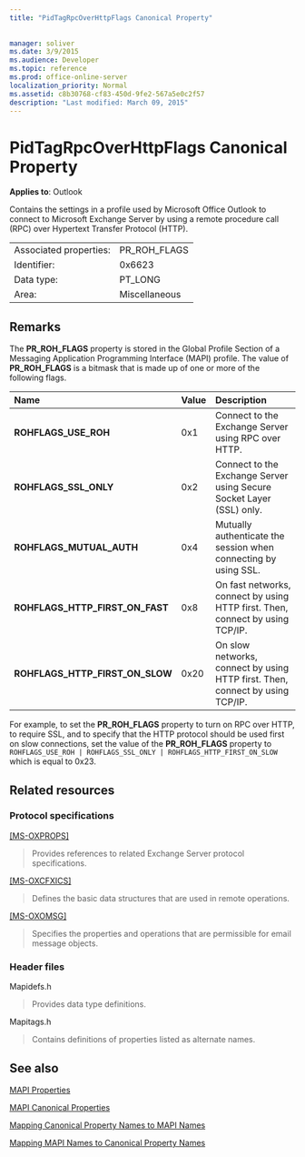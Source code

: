 ```yaml
---
title: "PidTagRpcOverHttpFlags Canonical Property"
 
 
manager: soliver
ms.date: 3/9/2015
ms.audience: Developer
ms.topic: reference
ms.prod: office-online-server
localization_priority: Normal
ms.assetid: c8b30768-cf83-450d-9fe2-567a5e0c2f57
description: "Last modified: March 09, 2015"
---
```


# PidTagRpcOverHttpFlags Canonical Property

  
  
**Applies to**: Outlook 
  
Contains the settings in a profile used by Microsoft Office Outlook to connect to Microsoft Exchange Server by using a remote procedure call (RPC) over Hypertext Transfer Protocol (HTTP).
  
|||
|:-----|:-----|
|Associated properties:  <br/> |PR_ROH_FLAGS  <br/> |
|Identifier:  <br/> |0x6623  <br/> |
|Data type:  <br/> |PT_LONG  <br/> |
|Area:  <br/> |Miscellaneous  <br/> |
   
## Remarks

The **PR_ROH_FLAGS** property is stored in the Global Profile Section of a Messaging Application Programming Interface (MAPI) profile. The value of **PR_ROH_FLAGS** is a bitmask that is made up of one or more of the following flags. 
  
|**Name**|**Value**|**Description**|
|:-----|:-----|:-----|
|**ROHFLAGS_USE_ROH** <br/> |0x1  <br/> |Connect to the Exchange Server using RPC over HTTP.  <br/> |
|**ROHFLAGS_SSL_ONLY** <br/> |0x2  <br/> |Connect to the Exchange Server using Secure Socket Layer (SSL) only.  <br/> |
|**ROHFLAGS_MUTUAL_AUTH** <br/> |0x4  <br/> |Mutually authenticate the session when connecting by using SSL.  <br/> |
|**ROHFLAGS_HTTP_FIRST_ON_FAST** <br/> |0x8  <br/> |On fast networks, connect by using HTTP first. Then, connect by using TCP/IP.  <br/> |
|**ROHFLAGS_HTTP_FIRST_ON_SLOW** <br/> |0x20  <br/> |On slow networks, connect by using HTTP first. Then, connect by using TCP/IP.  <br/> |
   
For example, to set the **PR_ROH_FLAGS** property to turn on RPC over HTTP, to require SSL, and to specify that the HTTP protocol should be used first on slow connections, set the value of the **PR_ROH_FLAGS** property to  `ROHFLAGS_USE_ROH | ROHFLAGS_SSL_ONLY | ROHFLAGS_HTTP_FIRST_ON_SLOW` which is equal to 0x23. 
  
## Related resources

### Protocol specifications

[[MS-OXPROPS]](http://msdn.microsoft.com/library/f6ab1613-aefe-447d-a49c-18217230b148%28Office.15%29.aspx)
  
> Provides references to related Exchange Server protocol specifications.
    
[[MS-OXCFXICS]](http://msdn.microsoft.com/library/b9752f3d-d50d-44b8-9e6b-608a117c8532%28Office.15%29.aspx)
  
> Defines the basic data structures that are used in remote operations.
    
[[MS-OXOMSG]](http://msdn.microsoft.com/library/daa9120f-f325-4afb-a738-28f91049ab3c%28Office.15%29.aspx)
  
> Specifies the properties and operations that are permissible for email message objects.
    
### Header files

Mapidefs.h
  
> Provides data type definitions.
    
Mapitags.h
  
> Contains definitions of properties listed as alternate names.
    
## See also



[MAPI Properties](mapi-properties.md)
  
[MAPI Canonical Properties](mapi-canonical-properties.md)
  
[Mapping Canonical Property Names to MAPI Names](mapping-canonical-property-names-to-mapi-names.md)
  
[Mapping MAPI Names to Canonical Property Names](mapping-mapi-names-to-canonical-property-names.md)


